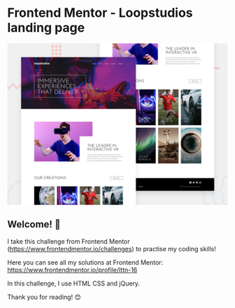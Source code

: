 # Frontend Mentor - Loopstudios landing page

![Design preview for the Loopstudios landing page coding challenge](./design/desktop-preview.jpg)

## Welcome! 👋

I take this challenge from Frontend Mentor (https://www.frontendmentor.io/challenges) to practise my coding skills!

Here you can see all my solutions at Frontend Mentor: https://www.frontendmentor.io/profile/lttn-16

In this challenge, I use HTML CSS and jQuery.

Thank you for reading! 😊
